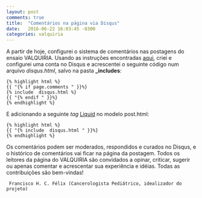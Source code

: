 ```yaml
---
layout: post
comments: true
title:  "Comentários na página via Disqus"
date:   2016-06-22 16:03:45 -0300
categories: valquiria
---
```


A partir de hoje, configurei o sistema de comentários nas postagens do ensaio VALQUIRIA. Usando as instruções encontradas [aqui](https://help.disqus.com/customer/portal/articles/472138-jekyll-installation-instructions), criei e configurei uma conta no Disqus e acrescentei o seguinte código num arquivo _disqus.html_, salvo na pasta **\_includes**:

```
{% highlight html %}
{{ "{% if page.comments " }}%}
{% include  disqus.html %}
{{ "{% endif " }}%}
{% endhighlight %}
```

E adicionando a seguinte _tag_ [Liquid](https://github.com/Shopify/liquid/wiki/liquid-for-designers) no modelo post.html:

```
{% highlight html %}
{{ "{% include  disqus.html " }}%}
{% endhighlight %}
```

Os comentários podem ser moderados, respondidos e curados no Disqus, e o histórico de comentários vai ficar na página da postagem. Todos os leitores da página do VALQUIRIA são convidados a opinar, criticar, sugerir ou apenas comentar e acrescentar sua experiência e idéias. Todas as contribuições são bem-vindas!

``` Francisco H. C. Félix (Cancerologista Pediátrico, idealizador do projeto)```
